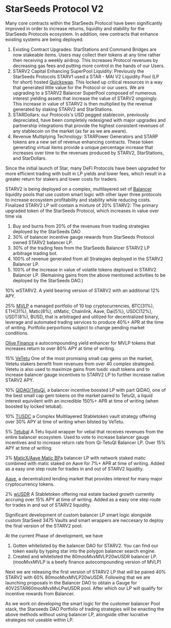 # StarSeeds Protocol V2

Many core contracts within the StarSeeds Protocol have been significantly improved in order to increase returns, liquidity and stability for the StarSeeds Protocols ecosystem. In addition, new contracts that enhance existing systems are being deployed.&#x20;

1. Existing Contract Upgrades: StarStations and Command Bridges are now stakeable items. Users may collect their tokens at any time rather then receiving a weekly airdrop. This increases Protocol revenues by decreasing gas fees and putting more control in the hands of our Users.
2. STARV2 Capital Enhancing SuperPool Liquidity: Previously the StarSeeds Protocols STARV1 used a STAR - MAI V2 Liquidity Pool (LP for short) hosted [Quickswap](https://quickswap.exchange/#/swap?outputCurrency=0x8440178087C4fd348D43d0205F4574e0348a06F0\&swapIndex=0\&currency0=0x17840DF7CAa07e298b16E8612157B90ED231C973). This locked up critical resources in a way that generated little value for the Protocol or our users. We are upgrading to a STARV2 Balancer SuperPool composed of numerous interest yielding assets that increase the value of STARV2 ongoingly. This increase in value of STARV2 is then multiplied by the revenue generated by staking STARV2 and StarStations.&#x20;
3. STARDollars: our Protocols's USD pegged stablecoin, previously depreciated, have been completely redesigned with major upgrades and partnership integrations that provide the highest consistent revenues of any stablecoin on the market (as far as we are aware).&#x20;
4. Revenue Multiplying Technology: STARPower Generators and STARP tokens are a new set of revenue enhancing contracts. These token generating virtual items provide a unique percentage increase that increases over time to the revenues produced by STARV2, StarStations, and StarDollars.&#x20;

Since the initial launch of Star, many DeFi Protocols have been upgraded for more efficient trading with built in LP yields and lower fees, which result in a greater return for stakers and lower costs for traders.

STARV2 is being deployed on a complex, multilayered set of [Balancer](https://balancer.fi/) liquidity pools that use custom smart logic with other layer three protocols to increase ecosystem profitability and stability while reducing costs. Finalized STARV2 LP will contain a mixture of 20% STARV2: The primary upgraded token of the StarSeeds Protocol, which increases in value over time via

1. Buy and burns from 20% of the revenues from trading strategies deployed by the StarSeeds DAO
2. 30% of balancer incentive gauge rewards from StarSeeds Protocol owned STARV2 balancer LP.
3. 30% of the trading fees from the StarSeeds Balancer STARV2 LP arbitrage trading bot.
4. 100% of revenue generated from all Strategies deployed in the STARV2 Balancer LP.
5. 100% of the increase in value of volatile tokens deployed in STARV2 Balancer LP. (Remaining gains from the above mentioned activities to be deployed by the StarSeeds DAO.)

10% wSTARV2. A yield bearing version of STARV2 with an additional 12% APY.

25% [MVLP](https://app.metavault.trade/#/buy\_mvlp) a managed portfolio of 10 top cryptocurrencies, BTC(31%), ETH(31%), Matic(8%), stMatic, Chainlink, Aave, Dai(5%), USDC(12%), USDT(8%), BUSD, that is arbitraged and utilized for decentralized binary, leverage and automated trading services to produce 40%+ APR at the time of writing. Portfolio perportions subject to change pending market conditions.

[Olive Finance](https://oliveapp.finance/earn/vaults/mvlp-high-yield-polygon) a autocompounding yield enhancer for MVLP tokens that increases return to over 80% APY at time of writing.

15% [VeTetu](https://docs.tetu.io/tetu-io/tetu-v2/vetetu) One of the most promising small cap gems on the market, Vetetu stakers benefit from revenues from over 40 complex strategied. Vetetu is also used to maximize gains from tusdc vault tokens and to increase balancer gauge incentives to STARV2 LP to further increase native STARV2 APY.

10% [QiDAO/TetuQi](https://app.balancer.fi/#/polygon/pool/0xd80ef9fabfdc3b52e17f74c383cf88ee2efbf0b6000000000000000000000a65), a balancer incentive boosted LP with part QiDAO, one of the best small cap gem tokens on the market paired to TetuQi, a liquid interest equivilent with an incredible 150%+ APR at time of writing (when boosted by locked tetubal).

10% [TUSDC](https://v2.tetu.io/) a Complex Multilayered Stabletoken vault strategy offering over 30% APY at time of writing when bllsted by VeTetu.

5% [Tetubal](https://docs.tetu.io/tetu-io/yield-farm/strategies/tetubal) A Tetu liquid wrapper for vebal that receives revenues from the entire balancer ecosystem. Used to vote to increase balancer gauge incentives and to increase return rate from Qi-TetuQI Balancer LP. Over 15% APY at time of writing.

3% [MaticX/Aave Matic BP](https://app.balancer.fi/#/polygon/pool/0xe78b25c06db117fdf8f98583cdaaa6c92b79e917000000000000000000000b2b)a balancer LP with network staked matic combined with matic staked on Aave for 7%+ APR at time of writing. Added as a easy one step route for trades in and out of STARV2 liquidity.

[Aave](https://app.aave.com/), a decentralized lending market that provides interest for many major cryptocurrency tokens.

2% [wUSDR](https://www.tangible.store/) A Stabletoken offering real estate backed growth currently accruing over 15% APY at time of writing. Added as a easy one step route for trades in and out of STARV2 liquidity.

Significant development of custom balancer LP smart logic alongside custom StarSeed 3475 Vaults and smart wrappers are neccesary to deploy the final version of the STARV2 pool.

At the current Phase of development, we have

1. Gotten whitelisted by the balancer DAO for STARV2. You can find our token easily by typing star into the polygon balancer search engine.
2. Created and whitelisted the 80mooMvxMVLP20wUSDR balancer LP. (mooMvxMVLP is a beefy finance autocompounding version of MVLP)

Next we are releasing the first version of STARV2 LP that will be paired 40% STARV2 with 60% 80mooMvxMVLP20wUSDR. Following that we are launching proposals in the Balancer DAO to obtain a Gauge for 40V2STAR60mooMvxMvLPwUSDR pool. After which our LP will qualify for incentive rewards from Balancer.

As we work on developing the smart logic for the customer balancer Pool stack, the Starseeds DAO Portfolio of trading strategies will be enacting the above methods without using balancer LP, alongside other lucrative strategies not useable within LP.
